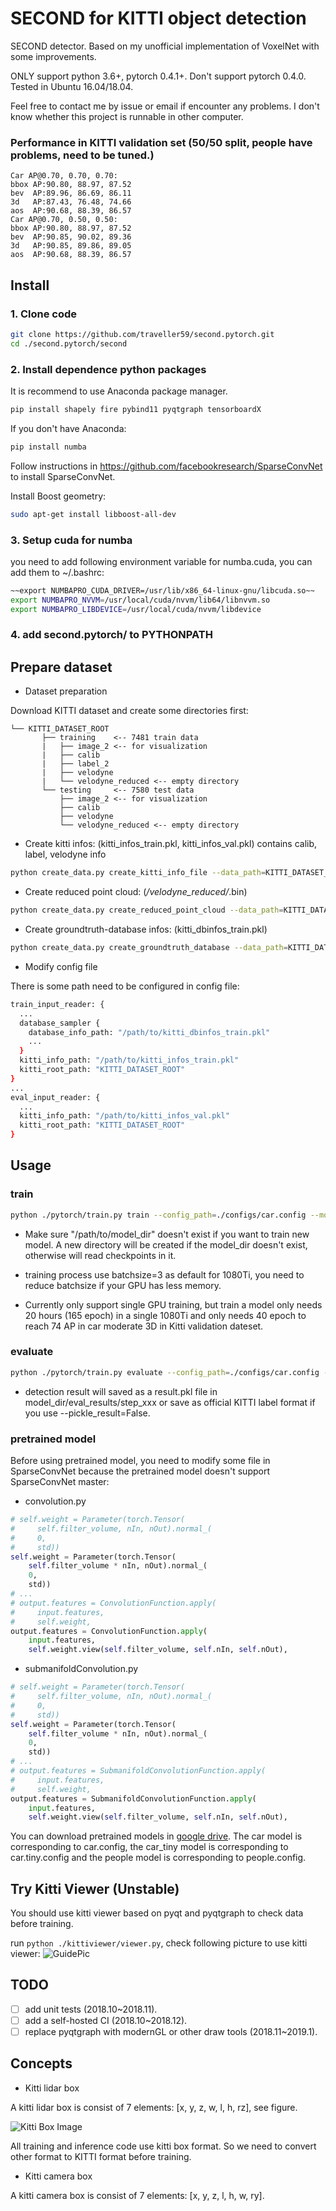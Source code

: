 # SECOND for KITTI object detection
SECOND detector. Based on my unofficial implementation of VoxelNet with some improvements.

ONLY support python 3.6+, pytorch 0.4.1+. Don't support pytorch 0.4.0. Tested in Ubuntu 16.04/18.04.

Feel free to contact me by issue or email if encounter any problems. I don't know whether this project is runnable in other computer.

### Performance in KITTI validation set (50/50 split, people have problems, need to be tuned.)

```
Car AP@0.70, 0.70, 0.70:
bbox AP:90.80, 88.97, 87.52
bev  AP:89.96, 86.69, 86.11
3d   AP:87.43, 76.48, 74.66
aos  AP:90.68, 88.39, 86.57
Car AP@0.70, 0.50, 0.50:
bbox AP:90.80, 88.97, 87.52
bev  AP:90.85, 90.02, 89.36
3d   AP:90.85, 89.86, 89.05
aos  AP:90.68, 88.39, 86.57
```

## Install

### 1. Clone code

```bash
git clone https://github.com/traveller59/second.pytorch.git
cd ./second.pytorch/second
```

### 2. Install dependence python packages

It is recommend to use Anaconda package manager.

```bash
pip install shapely fire pybind11 pyqtgraph tensorboardX
```

If you don't have Anaconda:

```bash
pip install numba
```

Follow instructions in https://github.com/facebookresearch/SparseConvNet to install SparseConvNet.

Install Boost geometry:

```bash
sudo apt-get install libboost-all-dev
```


### 3. Setup cuda for numba

you need to add following environment variable for numba.cuda, you can add them to ~/.bashrc:

```bash
~~export NUMBAPRO_CUDA_DRIVER=/usr/lib/x86_64-linux-gnu/libcuda.so~~
export NUMBAPRO_NVVM=/usr/local/cuda/nvvm/lib64/libnvvm.so
export NUMBAPRO_LIBDEVICE=/usr/local/cuda/nvvm/libdevice
```

### 4. add second.pytorch/ to PYTHONPATH

## Prepare dataset

* Dataset preparation

Download KITTI dataset and create some directories first:

```plain
└── KITTI_DATASET_ROOT
       ├── training    <-- 7481 train data
       |   ├── image_2 <-- for visualization
       |   ├── calib
       |   ├── label_2
       |   ├── velodyne
       |   └── velodyne_reduced <-- empty directory
       └── testing     <-- 7580 test data
           ├── image_2 <-- for visualization
           ├── calib
           ├── velodyne
           └── velodyne_reduced <-- empty directory
```

* Create kitti infos: (kitti_infos_train.pkl, kitti_infos_val.pkl)
contains calib, label, velodyne info

```bash
python create_data.py create_kitti_info_file --data_path=KITTI_DATASET_ROOT
```

* Create reduced point cloud: (*/velodyne_reduced/*.bin)

```bash
python create_data.py create_reduced_point_cloud --data_path=KITTI_DATASET_ROOT
```

* Create groundtruth-database infos: (kitti_dbinfos_train.pkl)

```bash
python create_data.py create_groundtruth_database --data_path=KITTI_DATASET_ROOT
```

* Modify config file

There is some path need to be configured in config file:

```bash
train_input_reader: {
  ...
  database_sampler {
    database_info_path: "/path/to/kitti_dbinfos_train.pkl"
    ...
  }
  kitti_info_path: "/path/to/kitti_infos_train.pkl"
  kitti_root_path: "KITTI_DATASET_ROOT"
}
...
eval_input_reader: {
  ...
  kitti_info_path: "/path/to/kitti_infos_val.pkl"
  kitti_root_path: "KITTI_DATASET_ROOT"
}
```

## Usage

### train

```bash
python ./pytorch/train.py train --config_path=./configs/car.config --model_dir=/path/to/model_dir
```

* Make sure "/path/to/model_dir" doesn't exist if you want to train new model. A new directory will be created if the model_dir doesn't exist, otherwise will read checkpoints in it.

* training process use batchsize=3 as default for 1080Ti, you need to reduce batchsize if your GPU has less memory.

* Currently only support single GPU training, but train a model only needs 20 hours (165 epoch) in a single 1080Ti and only needs 40 epoch to reach 74 AP in car moderate 3D in Kitti validation dateset.

### evaluate

```bash
python ./pytorch/train.py evaluate --config_path=./configs/car.config --model_dir=/path/to/model_dir
```

* detection result will saved as a result.pkl file in model_dir/eval_results/step_xxx or save as official KITTI label format if you use --pickle_result=False.

### pretrained model

Before using pretrained model, you need to modify some file in SparseConvNet because the pretrained model doesn't support SparseConvNet master:

* convolution.py
```Python
# self.weight = Parameter(torch.Tensor(
#     self.filter_volume, nIn, nOut).normal_(
#     0,
#     std))
self.weight = Parameter(torch.Tensor(
    self.filter_volume * nIn, nOut).normal_(
    0,
    std))
# ...
# output.features = ConvolutionFunction.apply(
#     input.features,
#     self.weight,
output.features = ConvolutionFunction.apply(
    input.features,
    self.weight.view(self.filter_volume, self.nIn, self.nOut),
```

* submanifoldConvolution.py
```Python
# self.weight = Parameter(torch.Tensor(
#     self.filter_volume, nIn, nOut).normal_(
#     0,
#     std))
self.weight = Parameter(torch.Tensor(
    self.filter_volume * nIn, nOut).normal_(
    0,
    std))
# ...
# output.features = SubmanifoldConvolutionFunction.apply(
#     input.features,
#     self.weight,
output.features = SubmanifoldConvolutionFunction.apply(
    input.features,
    self.weight.view(self.filter_volume, self.nIn, self.nOut),
```

You can download pretrained models in [google drive](https://drive.google.com/open?id=1eblyuILwbxkJXfIP5QlALW5N_x5xJZhL). The car model is corresponding to car.config, the car_tiny model is corresponding to car.tiny.config and the people model is corresponding to people.config.

## Try Kitti Viewer (Unstable)

You should use kitti viewer based on pyqt and pyqtgraph to check data before training.

run ```python ./kittiviewer/viewer.py```, check following picture to use kitti viewer:
![GuidePic](https://raw.githubusercontent.com/traveller59/second.pytorch/master/images/simpleguide.png)

## TODO

- [ ] add unit tests (2018.10~2018.11).
- [ ] add a self-hosted CI (2018.10~2018.12).
- [ ] replace pyqtgraph with modernGL or other draw tools (2018.11~2019.1).

## Concepts


* Kitti lidar box

A kitti lidar box is consist of 7 elements: [x, y, z, w, l, h, rz], see figure.

![Kitti Box Image](https://raw.githubusercontent.com/traveller59/second.pytorch/master/images/kittibox.png)

All training and inference code use kitti box format. So we need to convert other format to KITTI format before training.

* Kitti camera box

A kitti camera box is consist of 7 elements: [x, y, z, l, h, w, ry].
